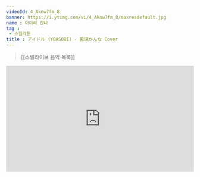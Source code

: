 ```yaml
---
videoId: 4_Aknw7fm_8
banner: https://i.ytimg.com/vi/4_Aknw7fm_8/maxresdefault.jpg
name : 아이리 칸나
tag : 
 - 스텔라툰
title : アイドル (YOASOBI) - 藍璃かんな Cover
---
```

> [[스텔라이브 음악 목록]]
<div style="position:relative;width:100%;padding-bottom:56.25%"><iframe style="width:100%;height:100%; position:absolute"  src="https://www.youtube.com/embed/4_Aknw7fm_8"  frameborder="0" allow="accelerometer; autoplay; clipboard-write; encrypted-media; gyroscope; picture-in-picture; web-share" allowfullscreen></iframe></div>